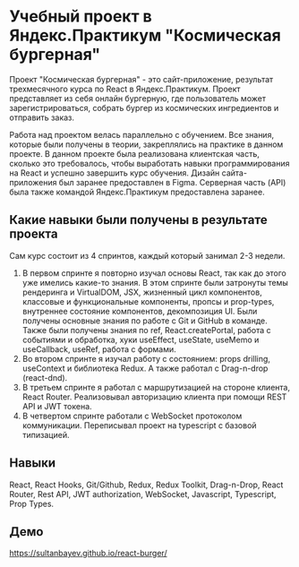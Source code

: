 # Учебный проект в Яндекс.Практикум "Космическая бургерная"

Проект "Космическая бургерная" - это сайт-приложение, результат трехмесячного курса по React в Яндекс.Практикум.
Проект представляет из себя онлайн бургерную, где пользователь может зарегистрироваться, собрать бургер из космических ингредиентов и отправить заказ.

Работа над проектом велась параллельно с обучением. Все знания, которые были получены в теории, закреплялись на практике в данном проекте. В данном проекте была реализована клиентская часть, сколько это требовалось, чтобы выработать навыки программирования на React и успешно завершить курс обучения. Дизайн сайта-приложения был заранее предоставлен в Figma. Серверная часть (API) была также командой Яндекс.Практикум предоставлена заранее.

## Какие навыки были получены в результате проекта

Сам курс состоит из 4 спринтов, каждый который занимал 2-3 недели.

1. В первом спринте я повторно изучал основы React, так как до этого уже имелись какие-то знания. В этом спринте были затронуты темы рендеринга и VirtualDOM, JSX, жизненный цикл компонентов, классовые и функциональные компоненты, пропсы и prop-types, внутреннее состояние компонентов, декомпозиция UI. Были получены основные знания по работе с Git и GitHub в команде. Также были получены знания по ref, React.createPortal, работа с событиями и обработка, хуки useEffect, useState, useMemo и useCallback, useRef, работа с формами.
2. Во втором спринте я изучал работу с состоянием: props drilling, useContext и библиотека Redux. А также работал с Drag-n-drop (react-dnd).
3. В третьем спринте я работал с маршрутизацией на стороне клиента, React Router. Реализовывал авторизацию клиента при помощи REST API и JWT токена.
4. В четвертом спринте работали с WebSocket протоколом коммуникации. Переписывал проект на typescript с базовой типизацией. 

## Навыки

React, React Hooks, Git/Github, Redux, Redux Toolkit, Drag-n-Drop, React Router, Rest API, JWT authorization, WebSocket, Javascript, Typescript, Prop Types.

## Демо

https://sultanbayev.github.io/react-burger/
